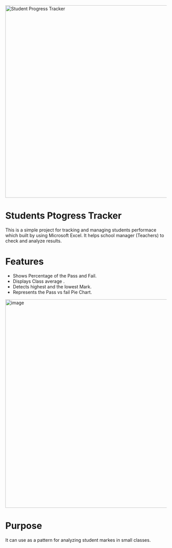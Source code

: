 <img width="1200" height="600" alt="Student Progress Tracker" src="https://github.com/user-attachments/assets/dfddc426-e97c-4c1f-854c-9199dda2b0fe" />

# Students Ptogress Tracker

This is a simple project for tracking and managing students performace which built by using Microsoft Excel.
It helps school manager (Teachers) to check and analyze results.
# Features
 - Shows Percentage of the Pass and Fail.
 - Displays Class average .
 - Detects highest and the lowest Mark.
 - Represents the Pass vs fail Pie Chart.
<img width="1571" height="650" alt="image" src="https://github.com/user-attachments/assets/327ce967-c46a-42c8-8573-b6614be74559" />

# Purpose
  It can use as a pattern for analyzing student markes in small classes.

